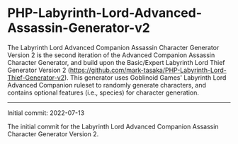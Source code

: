 # PHP-Labyrinth-Lord-Advanced-Assassin-Generator-v2
The Labyrinth Lord Advanced Companion Assassin Character Generator Version 2 is the second iteration of the Advanced Companion Assassin Character Generator, and build upon the Basic/Expert Labyrinth Lord Thief Generator Version 2 (https://github.com/mark-tasaka/PHP-Labyrinth-Lord-Thief-Generator-v2). This generator uses Goblinoid Games' Labyrinth Lord Advanced Companion ruleset to randomly generate characters, and contains optional features (i.e., species) for character generation.

---------

Initial commit: 2022-07-13

The initial commit for the Labyrinth Lord Advanced Companion Assassin Character Generator Version 2.
